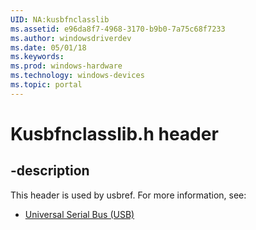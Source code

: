 ```yaml
---
UID: NA:kusbfnclasslib
ms.assetid: e96da8f7-4968-3170-b9b0-7a75c68f7233
ms.author: windowsdriverdev
ms.date: 05/01/18
ms.keywords: 
ms.prod: windows-hardware
ms.technology: windows-devices
ms.topic: portal
---
```


# Kusbfnclasslib.h header


## -description


This header is used by usbref. For more information, see:

- [Universal Serial Bus (USB)](../_usbref/index.md)

